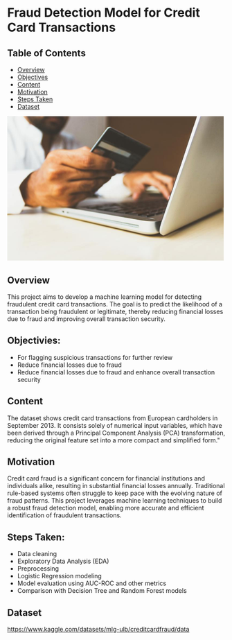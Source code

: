 # Fraud Detection Model for Credit Card Transactions 

## Table of Contents
- [Overview](#Overview)
- [Objectives](#Objectives)
- [Content](#Content)
- [Motivation](#Motivation)
- [Steps Taken](#Steps_Taken)
- [Dataset](#Dataset)



<img src="https://github.com/Thelma-DataNerd/credit-card-fraud-prediction-with-machine-learning/blob/main/credit_card.jpg" width="500"/>

## Overview
This project aims to develop a machine learning model for detecting fraudulent credit card transactions. 
The goal is to predict the likelihood of a transaction being fraudulent or legitimate, 
thereby reducing financial losses due to fraud and improving overall transaction security.

## Objectivies:
- For flagging suspicious transactions for further review
- Reduce financial losses due to fraud
- Reduce financial losses due to fraud and enhance overall transaction security

## Content
The dataset shows credit card transactions from European cardholders in September 2013.
It consists solely of numerical input variables, which have been derived through a Principal Component Analysis (PCA) transformation, reducing the original feature set into a more compact and simplified form."

## Motivation
Credit card fraud is a significant concern for financial institutions and individuals alike, 
resulting in substantial financial losses annually. Traditional rule-based systems often struggle to keep pace with the evolving nature of fraud patterns. 
This project leverages machine learning techniques to build a robust fraud detection model, 
enabling more accurate and efficient identification of fraudulent transactions.

## Steps Taken:
- Data cleaning
- Exploratory Data Analysis (EDA)
- Preprocessing
- Logistic Regression modeling
- Model evaluation using AUC-ROC and other metrics
- Comparison with Decision Tree and Random Forest models

## Dataset
https://www.kaggle.com/datasets/mlg-ulb/creditcardfraud/data

